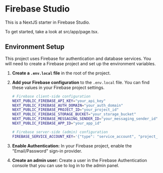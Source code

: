 # Firebase Studio

This is a NextJS starter in Firebase Studio.

To get started, take a look at src/app/page.tsx.

## Environment Setup

This project uses Firebase for authentication and database services. You will need to create a Firebase project and set up the environment variables.

1.  **Create a `.env.local` file** in the root of the project.

2.  **Add your Firebase configuration** to the `.env.local` file. You can find these values in your Firebase project settings.

    ```bash
    # Firebase client-side configuration
    NEXT_PUBLIC_FIREBASE_API_KEY="your_api_key"
    NEXT_PUBLIC_FIREBASE_AUTH_DOMAIN="your_auth_domain"
    NEXT_PUBLIC_FIREBASE_PROJECT_ID="your_project_id"
    NEXT_PUBLIC_FIREBASE_STORAGE_BUCKET="your_storage_bucket"
    NEXT_PUBLIC_FIREBASE_MESSAGING_SENDER_ID="your_messaging_sender_id"
    NEXT_PUBLIC_FIREBASE_APP_ID="your_app_id"

    # Firebase server-side (admin) configuration
    FIREBASE_SERVICE_ACCOUNT_KEY='{"type": "service_account", "project_id": "your_project_id", "private_key_id": "your_private_key_id", "private_key": "your_private_key", "client_email": "your_client_email", "client_id": "your_client_id", "auth_uri": "https://accounts.google.com/o/oauth2/auth", "token_uri": "https://oauth2.googleapis.com/token", "auth_provider_x509_cert_url": "https://www.googleapis.com/oauth2/v1/certs", "client_x509_cert_url": "your_client_x509_cert_url"}'
    ```

3.  **Enable Authentication:** In your Firebase project, enable the "Email/Password" sign-in provider.

4.  **Create an admin user:** Create a user in the Firebase Authentication console that you can use to log in to the admin panel.

